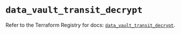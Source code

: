 # `data_vault_transit_decrypt`

Refer to the Terraform Registry for docs: [`data_vault_transit_decrypt`](https://registry.terraform.io/providers/hashicorp/vault/5.2.1/docs/data-sources/transit_decrypt).
